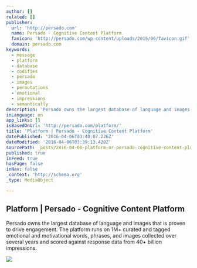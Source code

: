 ```yaml
---
author: []
related: []
publisher:
  url: 'http://persado.com'
  name: Persado - Cognitive Content Platform
  favicon: 'http://persado.com/wp-content/uploads/2015/06/favicon.gif'
  domain: persado.com
keywords:
  - message
  - platform
  - database
  - codifies
  - persado
  - images
  - permutations
  - emotional
  - impressions
  - semantically
description: 'Persado owns the largest database of language and images that is proven to drive engagement. The platform runs on 1M+ curated and tagged emotional and motivational words, phrases, and images collected over several years and scored against response data from 40+ billion impressions.'
inLanguage: en
app_links: []
isBasedOnUrl: 'http://persado.com/platform/'
title: 'Platform | Persado - Cognitive Content Platform'
datePublished: '2016-04-06T03:40:07.226Z'
dateModified: '2016-04-06T03:39:13.420Z'
sourcePath: _posts/2016-04-06-platform-or-persado-cognitive-content-platform.md
published: true
inFeed: true
hasPage: false
inNav: false
_context: 'http://schema.org'
_type: MediaObject

---
```

<article style=""><h1>Platform | Persado - Cognitive Content Platform</h1><p>Persado owns the largest database of language and images that is proven to drive engagement. The platform runs on 1M+ curated and tagged emotional and motivational words, phrases, and images collected over several years and scored against response data from 40+ billion impressions.</p><img src="http://persado.com/wp-content/uploads/2015/12/wheel-example-v5aw.png" /></article>